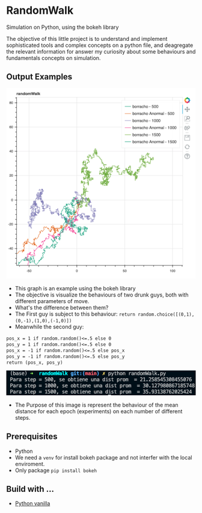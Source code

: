 # RandomWalk
Simulation on Python, using the bokeh library

The objective of this little project is to understand and implement sophisticated tools and complex concepts on a python file, and deagregate the relevant information for answer my curiosity about some behaviours and fundamentals concepts on simulation.

## Output Examples
![randomWalk](https://github.com/PabloTabilo/randomWalk/blob/main/resources/example.png?raw=true)
* This graph is an example using the bokeh library
* The objective is visualize the behaviours of two drunk guys, both with different parameters of move.
* What's the difference between them?
* The First guy is subject to this behaviour: ```return random.choice([(0,1),(0,-1),(1,0),(-1,0)])```
* Meanwhile the second guy:
```
pos_x = 1 if random.random()<=.5 else 0
pos_y = 1 if random.random()<=.5 else 0
pos_x = -1 if random.random()<=.5 else pos_x
pos_y = -1 if random.random()<=.5 else pos_y
return (pos_x, pos_y)
```
![distances](https://github.com/PabloTabilo/randomWalk/blob/main/resources/means_dists.png?raw=true)
* The Purpose of this image is represent the behaviour of the mean distance for each epoch (experiments) on each number of different steps.

## Prerequisites
* Python
* We need a ```venv``` for install bokeh package and not interfer with the local enviroment.
* Only package ```pip install bokeh```

## Build with ...
* [Python vanilla](https://www.python.org/)

